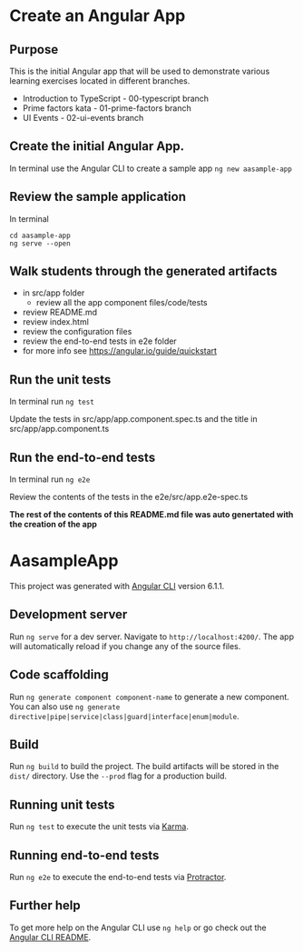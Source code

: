 # Create an Angular App

## Purpose
This is the initial Angular app that will be used to demonstrate various learning exercises located in different branches.
* Introduction to TypeScript - 00-typescript branch
* Prime factors kata - 01-prime-factors branch
* UI Events - 02-ui-events branch

## Create the initial Angular App.
In terminal use the Angular CLI to create a sample app
`ng new aasample-app`

## Review the sample application
In terminal
```
cd aasample-app
ng serve --open
```

## Walk students through the generated artifacts
* in src/app folder
  * review all the app component files/code/tests
* review README.md
* review index.html 
* review the configuration files
* review the end-to-end tests in e2e folder
* for more info see https://angular.io/guide/quickstart

## Run the unit tests
In terminal run
`ng test`

Update the tests in src/app/app.component.spec.ts and the title in src/app/app.component.ts

## Run the end-to-end tests
In terminal run 
 `ng e2e`
 
 Review the contents of the tests in the e2e/src/app.e2e-spec.ts

**The rest of the contents of this README.md file was auto genertated with the creation of the app** 

# AasampleApp

This project was generated with [Angular CLI](https://github.com/angular/angular-cli) version 6.1.1.

## Development server

Run `ng serve` for a dev server. Navigate to `http://localhost:4200/`. The app will automatically reload if you change any of the source files.

## Code scaffolding

Run `ng generate component component-name` to generate a new component. You can also use `ng generate directive|pipe|service|class|guard|interface|enum|module`.

## Build

Run `ng build` to build the project. The build artifacts will be stored in the `dist/` directory. Use the `--prod` flag for a production build.

## Running unit tests

Run `ng test` to execute the unit tests via [Karma](https://karma-runner.github.io).

## Running end-to-end tests

Run `ng e2e` to execute the end-to-end tests via [Protractor](http://www.protractortest.org/).

## Further help

To get more help on the Angular CLI use `ng help` or go check out the [Angular CLI README](https://github.com/angular/angular-cli/blob/master/README.md).
